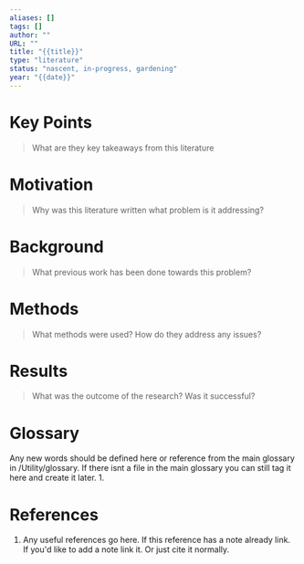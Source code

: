 ```yaml
---
aliases: []
tags: []
author: ""
URL: ""
title: "{{title}}"
type: "literature"
status: "nascent, in-progress, gardening"
year: "{{date}}"
---
```


# Key Points

> What are they key takeaways from this literature

# Motivation

> Why was this literature written what problem is it addressing?

# Background

> What previous work has been done towards this problem?

# Methods

> What methods were used? How do they address any issues?

# Results

> What was the outcome of the research? Was it successful?

# Glossary
Any new words should be defined here or reference from the main glossary in /Utility/glossary.  If there isnt a file in the main glossary you can still tag it here and create it later.
1. 

# References
1. Any useful references go here. If this reference has a note already link. If you'd like to add a note link it. Or just cite it normally.